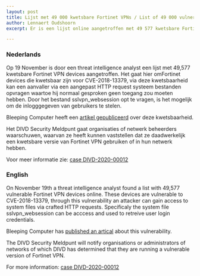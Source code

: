 ```yaml
---
layout: post
title: Lijst met 49 000 kwetsbare Fortinet VPNs / List of 49 000 vulnerable Fortinet VPNs
author: Lennaert Oudshoorn
excerpt: Er is een lijst online aangetroffen met 49 577 kwetsbare Fortinet VPN devices waarvan login credentials gestolen kunnen worden / A list was found online, with 49 577 vulnerable Fortinet VPN devices, potentially login credentials could be exposed

---
```


### Nederlands

Op 19 November is door een threat intelligence analyst een lijst met 49,577 kwetsbare Fortinet VPN devices aangetroffen. Het gaat hier omFortinet devices die kwetsbaar zijn voor CVE-2018-13379, via deze kwetsbaarheid kan een aanvaller via een aangepast HTTP request systeem bestanden opvragen waartoe hij normaal gesproken geen toegang zou moeten hebben. Door het bestand sslvpn_websession opt te vragen, is het mogelijk om de inlogggegeven van gebruikers te stelen.

Bleeping Computer heeft een [artikel gepubliceerd](https://www.bleepingcomputer.com/news/security/hacker-posts-exploits-for-over-49-000-vulnerable-fortinet-vpns/) over deze kwetsbaarheid.

Het DIVD Security Meldpunt gaat organisaties of netwerk beheerders waarschuwen, waarvan ze heeft kunnen vaststellen dat ze daadwerkelijk een kwetsbare versie van Fortinet VPN gebruiken of in hun netwerk hebben.

Voor meer informatie zie: [case DIVD-2020-00012](/DIVD-2020-00012/)

### English

On November 19th a threat intelligence analyst found a list with 49,577 vulnerable Fortinet VPN devices online. These devices are vulnerable to CVE-2018-13379, through this vulnerability an attacker can gain access to system files via crafted HTTP requests. Specificaly the system file sslvpn_websession can be acccess and used to retreive user login credentials.

Bleeping Computer has [published an artical](https://www.bleepingcomputer.com/news/security/hacker-posts-exploits-for-over-49-000-vulnerable-fortinet-vpns/) about this vulnerability.

The DIVD Security Meldpunt will notify organisations or administrators of networks of which DIVD has determined that they are running a vulnerable version of Fortinet VPN.

For more information: [case DIVD-2020-00012](/DIVD-2020-00012/)
